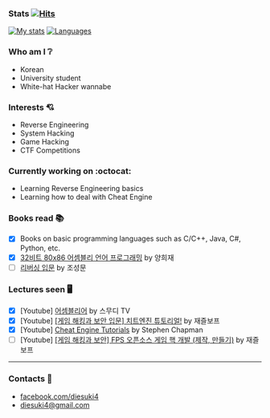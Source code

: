 ### Stats [![Hits](https://hits.seeyoufarm.com/api/count/incr/badge.svg?url=https%3A%2F%2Fgithub.com%2Fdiesuki4%2Fhit-counter&count_bg=%233DBFC8&title_bg=%23555555&icon=github.svg&icon_color=%23E7E7E7&title=hits&edge_flat=false)](https://hits.seeyoufarm.com)
[![My stats](https://github-readme-stats.vercel.app/api?username=diesuki4&hide=issues&show_icons=true)](https://github.com/anuraghazra/github-readme-stats)
[![Languages](https://github-readme-stats.vercel.app/api/top-langs/?username=diesuki4&layout=compact)](https://github.com/anuraghazra/github-readme-stats)

### Who am I :grey_question:
- Korean
- University student
- White-hat Hacker wannabe

### Interests :cupid:
- Reverse Engineering
- System Hacking
- Game Hacking
- CTF Competitions

### Currently working on :octocat:
- Learning Reverse Engineering basics
- Learning how to deal with Cheat Engine

### Books read :books:
- [x] Books on basic programming languages such as C/C++, Java, C#, Python, etc.
- [x] [32비트 80x86 어셈블리 언어 프로그래밍](http://pod.kyobobook.co.kr/podBook/podBookDetailView.ink?barcode=1400000291696&ejkGb=KOR) by 양희재
- [ ] [리버싱 입문](http://www.kyobobook.co.kr/product/detailViewKor.laf?mallGb=KOR&ejkGb=KOR&barcode=9788965401285) by 조성문

### Lectures seen :desktop_computer:
- [x] [Youtube] [어셈블리어](https://www.youtube.com/watch?v=Q8xCTztsRmw&list=PL1IheunyylbaYAzQv8bdu3hxq8YX5cKlY&index=1) by 스무디 TV
- [x] [Youtube] [[게임 해킹과 보안 입문] 치트엔진 튜토리얼!](https://www.youtube.com/watch?v=tHhkOFjC56A&list=PLnIaYcDMsScxxgCKjx524O4UxV85ZbAuK&index=1) by 재즐보프
- [x] [Youtube] [Cheat Engine Tutorials](https://www.youtube.com/watch?v=XJpNn2GyrNc&list=PLNffuWEygffbbT9Vz-Y1NXQxv2m6mrmHr&index=1) by Stephen Chapman
- [ ] [Youtube] [[게임 해킹과 보안] FPS 오픈소스 게임 핵 개발 (제작, 만들기)](https://www.youtube.com/watch?v=UUgGA24LbIQ&list=PLnIaYcDMsScxvz3yyClxLU9W6upAUyPzc&index=1) by 재즐보프

----

### Contacts :email:
- [facebook.com/diesuki4](https://facebook.com/diesuki4)
- diesuki4@gmail.com
